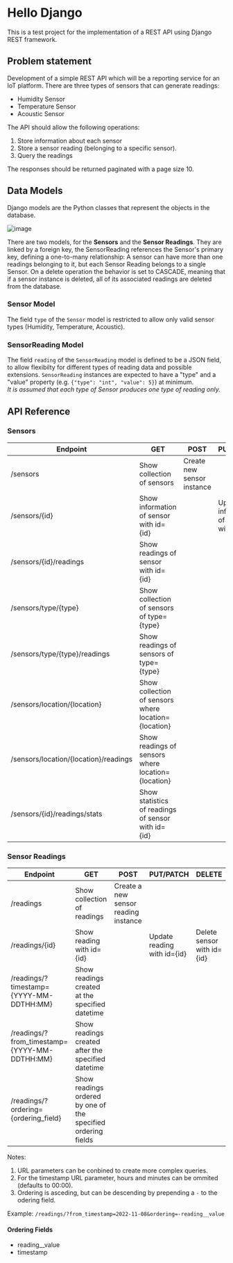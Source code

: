 # Hello Django

This is a test project for the implementation of a REST API using Django REST framework.

## Problem statement

Development of a simple REST API which will be a reporting service for an IoT platform.
There are three types of sensors that can generate readings:
- Humidity Sensor
- Temperature Sensor
- Acoustic Sensor

The API should allow the following operations:
1. Store information about each sensor
2. Store a sensor reading (belonging to a specific sensor). 
3. Query the readings 

The responses should be returned paginated with a page size 10.

## Data Models

Django models are the Python classes that represent the objects in the database.

![image](https://user-images.githubusercontent.com/113194115/201877974-217c4487-5b30-46bd-b27a-0c7835f2a914.png)

There are two models, for the **Sensors** and the **Sensor Readings**. They are linked by a foreign key, the SensorReading references the Sensor's primary key, defining a one-to-many relationship: A sensor can have more than one readings belonging to it, but each Sensor Reading belongs to a single Sensor. 
On a delete operation the behavior is set to CASCADE, meaning that if a sensor instance is deleted, all of its associated readings are deleted from the database.

### Sensor Model
The field `type` of the `Sensor` model is restricted to allow only valid sensor types (Humidity, Temperature, Acoustic).

### SensorReading Model
The field `reading` of the `SensorReading` model is defined to be a JSON field, to allow flexibilty for different types of reading data and possible extensions. `SensorReading` instances are expected to have a "type" and a "value" property (e.g. `{"type": "int", "value": 5}`) at minimum. <br> *It is assumed that each type of Sensor produces one type of reading only.*

## API Reference

### Sensors

| **Endpoint**                          | **GET**                                              | **POST**                   | **PUT/PATCH**                             | **DELETE**                 |
|---------------------------------------|------------------------------------------------------|----------------------------|-------------------------------------------|----------------------------|
| /sensors                              | Show collection of sensors                           | Create new sensor instance |                                           |                            |
| /sensors/{id}                         | Show information of sensor with id={id}              |                            | Update information of sensor with id={id} | Delete sensor with id={id} |
| /sensors/{id}/readings                | Show readings of sensor with id={id}                 |                            |                                           |                            |
| /sensors/type/{type}                  | Show collection of sensors of type={type}            |                            |                                           |                            |
| /sensors/type/{type}/readings         | Show readings of sensors of type={type}              |                            |                                           |                            |
| /sensors/location/{location}          | Show collection of sensors where location={location} |                            |                                           |                            |
| /sensors/location/{location}/readings | Show readings of sensors where location={location}   |                            |                                           |                            |
| /sensors/{id}/readings/stats          | Show statistics of readings of sensor with id={id}   |                            |                                           |                            |

### Sensor Readings

| **Endpoint**                                 | **GET**                                                       | **POST**                             | **PUT/PATCH**               | **DELETE**                 |
|----------------------------------------------|---------------------------------------------------------------|--------------------------------------|-----------------------------|----------------------------|
| /readings                                    | Show collection of readings                                   | Create a new sensor reading instance |                             |                            |
| /readings/{id}                               | Show reading with id={id}                                     |                                      | Update reading with id={id} | Delete sensor with id={id} |
| /readings/?timestamp={YYYY-MM-DDTHH:MM}      | Show readings created at the specified datetime               |                                      |                             |                            |
| /readings/?from_timestamp={YYYY-MM-DDTHH:MM} | Show readings created after the specified datetime            |                                      |                             |                            |
| /readings/?ordering={ordering_field}         | Show readings ordered by one of the specified ordering fields |                                      |                             |                            |

Notes:
1. URL parameters can be conbined to create more complex queries. 
2. For the timestamp URL parameter, hours and minutes can be ommited (defaults to 00:00).
3. Ordering is asceding, but can be descending by prepending a `-` to the odering field.

Example: `/readings/?from_timestamp=2022-11-08&ordering=-reading__value`

#### Ordering Fields

* reading__value
* timestamp
